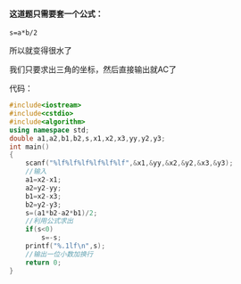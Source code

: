 #### 这道题只需要套一个公式：

	s=a*b/2

所以就变得很水了

我们只要求出三角的坐标，然后直接输出就AC了

代码：

```cpp
#include<iostream>
#include<cstdio>
#include<algorithm>
using namespace std;
double a1,a2,b1,b2,s,x1,x2,x3,yy,y2,y3;
int main()
{
    scanf("%lf%lf%lf%lf%lf%lf",&x1,&yy,&x2,&y2,&x3,&y3);
    //输入
    a1=x2-x1;
    a2=y2-yy;
    b1=x2-x3;
    b2=y2-y3;
    s=(a1*b2-a2*b1)/2;
    //利用公式求出
    if(s<0)
        s=-s;
    printf("%.1lf\n",s);
    //输出一位小数加换行
    return 0;
}
```
